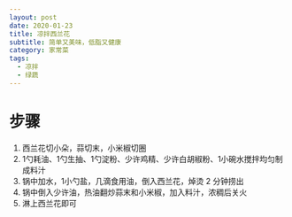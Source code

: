 ```yaml
---
layout: post
date: 2020-01-23
title: 凉拌西兰花
subtitle: 简单又美味，低脂又健康
category: 家常菜
tags:
  - 凉拌
  - 绿蔬
---
```


# 步骤

1. 西兰花切小朵，蒜切末，小米椒切圈
2. 1勺耗油、1勺生抽、1勺淀粉、少许鸡精、少许白胡椒粉、1小碗水搅拌均匀制成料汁
3. 锅中加水，1小勺盐，几滴食用油，倒入西兰花，焯烫 2 分钟捞出
4. 锅中倒入少许油，热油翻炒蒜末和小米椒，加入料汁，浓稠后关火
5. 淋上西兰花即可